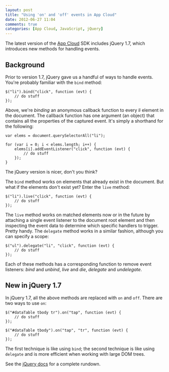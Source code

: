 ```yaml
---
layout: post
title: "Using 'on' and 'off' events in App Cloud"
date: 2012-06-27 11:04
comments: true
categories: [App Cloud, JavaScript, jQuery]
---
```


The latest version of the [App Cloud][1] SDK includes jQuery 1.7, which
introduces new methods for handling events.

## Background

Prior to version 1.7, jQuery gave us a handful of ways to handle events.
You're probably familiar with the `bind` method:

    $("li").bind("click", function (evt) {
        // do stuff
    });

Above, we're _binding_ an anonymous callback function to every _li_ element in
the document. The callback function has one argument (an object) that contains
all the properties of the captured event. It's simply a shorthand for the
following:

    var elems = document.querySelectorAll("li");

    for (var i = 0; i < elems.length; i++) {
        elems[i].addEventListener("click", function (evt) {
            // do stuff
        });
    }

The jQuery version is nicer, don't you think?

The `bind` method works on elements that already exist in the document. But what
if the elements don't exist yet? Enter the `live` method:

    $("li").live("click", function (evt) {
        // do stuff
    });

The `live` method works on matched elements now or in the future by attaching
a single event listener to the document root element and then inspecting the
event data to determine which specific handlers to trigger. Pretty handy. The
`delegate` method works in a similar fashion, although you can specify a scope:

    $("ul").delegate("li", "click", function (evt) {
        // do stuff
    });

Each of these methods has a corresponding function to remove event listeners:
_bind_ and _unbind_, _live_ and _die_, _delegate_ and _undelegate_.

## New in jQuery 1.7

In jQuery 1.7, all the above methods are replaced with `on` and `off`. There
are two ways to use `on`:

    $("#dataTable tbody tr").on("tap", function (evt) {
        // do stuff
    });

    $("#dataTable tbody").on("tap", "tr", function (evt) {
        // do stuff
    });

The first technique is like using `bind`; the second technique is like using
`delegate` and is more efficient when working with large DOM trees.

See the [jQuery docs][2] for a complete rundown.

[1]: http://appcloud.brightcove.com
[2]: http://docs.jquery.com